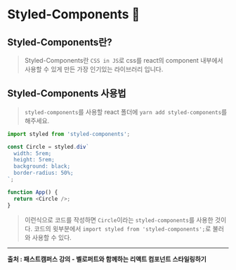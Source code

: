 # Styled-Components 💅

## Styled-Components란? 
> Styled-Components란 `CSS in JS`로 css를 react의 component 내부에서 사용할 수 있게 만든 가장 인기있는 라이브러리 입니다.

## Styled-Components 사용법 
> `styled-components`를 사용할 react 폴더에 `yarn add styled-components`를 해주세요.

```javascript
import styled from 'styled-components';

const Circle = styled.div`
  width: 5rem;
  height: 5rem;
  background: black;
  border-radius: 50%;
`;

function App() {
  return <Circle />;
}
```
> 이런식으로 코드를 작성하면 `Circle`이라는 `styled-components`를 사용한 것이다. 코드의 윗부분에서 `import styled from 'styled-components';`로 불러와 사용할 수 있다.

---
  
**출처 : 패스트캠퍼스 강의 - 벨로퍼트와 함께하는 리액트 컴포넌트 스타일링하기**